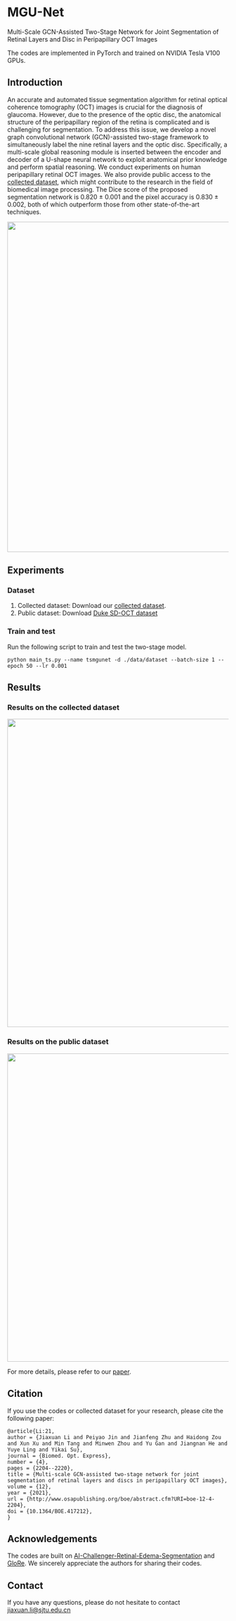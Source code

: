 
# MGU-Net
Multi-Scale GCN-Assisted Two-Stage Network for Joint Segmentation of Retinal Layers and Disc in Peripapillary OCT Images

The codes are implemented in PyTorch and trained on NVIDIA Tesla V100 GPUs.

## Introduction
An accurate and automated tissue segmentation algorithm for retinal optical coherence tomography (OCT) images is crucial for the diagnosis of glaucoma. However, due to the presence of the optic disc, the anatomical structure of the peripapillary region of the retina is complicated and is challenging for segmentation. To address this issue, we develop a novel graph convolutional network (GCN)-assisted two-stage framework to simultaneously label the nine retinal layers and the optic disc. Specifically, a multi-scale global reasoning module is inserted between the encoder and decoder of a U-shape neural network to exploit anatomical prior knowledge and perform spatial reasoning. We conduct experiments on human peripapillary retinal OCT images. We also provide public access to the [collected dataset](http://www.yuyeling.com/project/mgu-net/), which might contribute to the research in the field of biomedical image processing. The Dice score of the proposed segmentation network is 0.820 ± 0.001 and the pixel accuracy is 0.830 ± 0.002, both of which outperform those from other state-of-the-art techniques.
<div align=center><img width="750" src="https://github.com/Jiaxuan-Li/MGU-Net/blob/main/figs/fig2.png"/></div>

## Experiments
### Dataset
1. Collected dataset: Download our [collected dataset](http://www.yuyeling.com/project/mgu-net/).
2. Public dataset: Download [Duke SD-OCT dataset](http://people.duke.edu/~sf59/Chiu_BOE_2014_dataset.htm)

### Train and test 
Run the following script to train and test the two-stage model.
```
python main_ts.py --name tsmgunet -d ./data/dataset --batch-size 1 --epoch 50 --lr 0.001
```

## Results
### Results on the collected dataset
<div align=center><img width="700" src="https://github.com/Jiaxuan-Li/MGU-Net/blob/main/figs/fig3.png"/></div>

### Results on the public dataset
<div align=center><img width="700" src="https://github.com/Jiaxuan-Li/MGU-Net/blob/main/figs/fig4.png"/></div>

For more details, please refer to our [paper](https://www.osapublishing.org/boe/fulltext.cfm?uri=boe-12-4-2204).

## Citation
If you use the codes or collected dataset for your research, please cite the following paper:
```
@article{Li:21,
author = {Jiaxuan Li and Peiyao Jin and Jianfeng Zhu and Haidong Zou and Xun Xu and Min Tang and Minwen Zhou and Yu Gan and Jiangnan He and Yuye Ling and Yikai Su},
journal = {Biomed. Opt. Express},
number = {4},
pages = {2204--2220},
title = {Multi-scale GCN-assisted two-stage network for joint segmentation of retinal layers and discs in peripapillary OCT images},
volume = {12},
year = {2021},
url = {http://www.osapublishing.org/boe/abstract.cfm?URI=boe-12-4-2204},
doi = {10.1364/BOE.417212},
}
```

## Acknowledgements
The codes are built on [AI-Challenger-Retinal-Edema-Segmentation](https://github.com/ShawnBIT/AI-Challenger-Retinal-Edema-Segmentation) and [GloRe](https://github.com/facebookresearch/GloRe). We sincerely appreciate the authors for sharing their codes.

## Contact
If you have any questions, please do not hesitate to contact jiaxuan.li@sjtu.edu.cn
